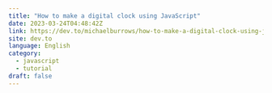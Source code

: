 ```yaml
---
title: "How to make a digital clock using JavaScript"
date: 2023-03-24T04:48:42Z
link: https://dev.to/michaelburrows/how-to-make-a-digital-clock-using-javascript-4lja?utm_medium=RSS&utm_source=news.12bit.vn
site: dev.to
language: English
category:
  - javascript
  - tutorial
draft: false
---
```

